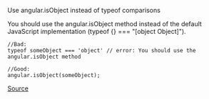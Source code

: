 Use angular.isObject instead of typeof comparisons

You should use the angular.isObject method instead of the default JavaScript implementation (typeof {} === "[object Object]").

```
//Bad:
typeof someObject === 'object' // error: You should use the angular.isObject method

//Good:
angular.isObject(someObject);
```

[Source](https://github.com/EmmanuelDemey/eslint-plugin-angular/blob/HEAD/docs/rules/typecheck-object.md)
